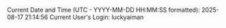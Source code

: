 Current Date and Time (UTC - YYYY-MM-DD HH:MM:SS formatted): 2025-08-17 21:14:56
Current User's Login: luckyaiman
